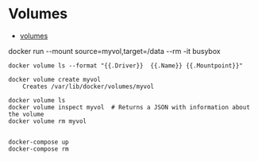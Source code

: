 # Volumes


* [volumes](https://docs.docker.com/storage/volumes/)

docker run --mount source=myvol,target=/data --rm -it busybox

```
docker volume ls --format "{{.Driver}}  {{.Name}} {{.Mountpoint}}"

docker volume create myvol
    Creates /var/lib/docker/volumes/myvol

docker volume ls
docker volume inspect myvol  # Returns a JSON with information about the volume
docker volume rm myvol


docker-compose up
docker-compose rm

```


